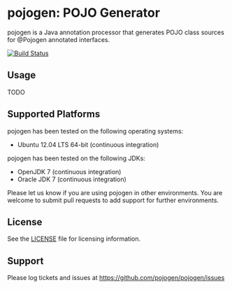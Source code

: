 pojogen: POJO Generator
====================

pojogen is a Java annotation processor that generates POJO class sources for @Pojogen annotated interfaces.

[![Build Status](https://travis-ci.org/pojogen/pojogen.svg?branch=master)](https://travis-ci.org/pojogen/pojogen)

Usage
-----
TODO

Supported Platforms
-------------------

pojogen has been tested on the following operating systems:
* Ubuntu 12.04 LTS 64-bit (continuous integration)

pojogen has been tested on the following JDKs:
* OpenJDK 7 (continuous integration)
* Oracle JDK 7 (continuous integration)

Please let us know if you are using pojogen in other environments. You are welcome to submit pull requests to add support for further environments.


License
-------

See the [LICENSE](https://github.com/pojogen/pojogen/blob/master/LICENSE) file for licensing information.


Support
-------

Please log tickets and issues at https://github.com/pojogen/pojogen/issues
